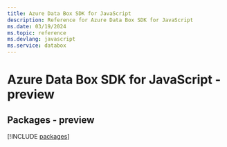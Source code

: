 ```yaml
---
title: Azure Data Box SDK for JavaScript
description: Reference for Azure Data Box SDK for JavaScript
ms.date: 03/19/2024
ms.topic: reference
ms.devlang: javascript
ms.service: databox
---
```

# Azure Data Box SDK for JavaScript - preview
## Packages - preview
[!INCLUDE [packages](data-box-index.md)]